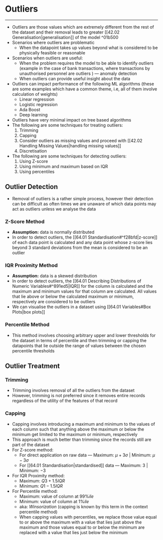 # Outliers
---
- Outliers are those values which are extremely different from the rest of the dataset and their removal leads to greater [[42.02 Generalisation|generalisation]] of the model ^01b500
- Scenarios where outliers are problematic
	- When the datapoint takes up values beyond what is considered to be physically feasible or reasonable
- Scenarios when outliers are useful:
	- When the problem requires the model to be able to identify outliers (example in the case of bank transactions, where transactions by unauthorised personnel are outliers ) — anomaly detection
	- When outliers can provide useful insight about the data
- Outliers can impact performance of the following ML algorithms (these are some examples which have a common theme, i.e, all of them involve calculation of weights)
	- Linear regression
	- Logistic regression
	- Ada Boost
	- Deep learning
- Outliers have very minimal impact on tree based algorithms
- The following are some techniques for treating outliers:
	1. Trimming
	2. Capping
	3. Consider outliers as missing values and proceed with [[42.02 Handling Missing Values|handling missing values]]
	4. Discretisation
- The  following are some techniques for detecting outliers:
	1. Using Z-score
	2. Using minimum and maximum based on IQR
	3. Using percentiles

## Outlier Detection
- Removal of outliers is a rather simple process, however their detection can be difficult as often times we are unaware of which data points may act as outliers unless we analyse the data
### Z-Score Method
- **Assumption:** data is normally distributed
- In order to detect outliers, the [[64.01 Standardisation#^f28bfd|z-score]] of each data point is calculated and any data point whose z-score lies beyond 3 standard deviations from the mean is considered to be an outlier
### IQR Proximity Method
- **Assumption:** data is a skewed distribution
- In order to detect outliers, the [[64.01 Describing Distributions of Numeric Variables#^891ed5|IQR]] for the column is calculated and the maximum and minimum values for that column are calculated. All values that lie above or below the calculated maximum or minimum, respectively are considered to be outliers
- We can visualise the outliers in a dataset using [[64.01 Variables#Box Plots|box plots]]
### Percentile Method
- This method involves choosing arbitrary upper and lower thresholds for the dataset in terms of percentile and then trimming or capping the datapoints that lie outside the range of values between the chosen percentile thresholds
## Outlier Treatment
### Trimming
- Trimming involves removal of all the outliers from the dataset
- However, trimming is not preferred since it removes entire records regardless of the utility of the features of that record
### Capping
- Capping involves introducing a maximum and minimum to the values of each column such that anything above the maximum or below the minimum get limited to the maximum or minimum, respectively
- This approach is much better than trimming since the records still are part of the dataset
- For Z-score method:
	- For direct application on raw data — Maximum: $\mu +3\sigma$  | Minimum: $\mu -3\sigma$
	- For [[64.01 Standardisation|standardised]] data — Maximum: $3$ | Minimum: $-3$
- For IQR Proximity method:
	- Maximum: $Q3+1.5IQR$
	- Minimum: $Q1-1.5IQR$
- For Percentile method:
	- Maximum: value of column at $99\%ile$
	- Minimum: value of column at $1\%ile$
	- aka: *Winsorization* (capping is known by this term in the context percentile method)
	- When capping values with percentiles, we replace those value equal to or above the maximum with a value that lies just above the maximum and those values equal to or below the minimum are replaced with a value that lies just below the minimum